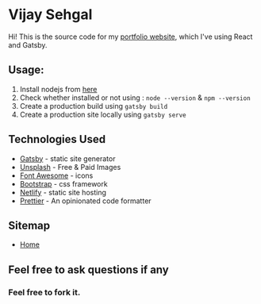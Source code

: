 # Vijay Sehgal

Hi! This is the source code for my [portfolio website](https://vijaysehgal.com), which I've using React and Gatsby.

## Usage:
1. Install nodejs from [here](https://nodejs.org/en/download/)
2. Check whether installed or not using : 
`node --version` &
`npm --version`
3. Create a production build using `gatsby build`
4. Create a production site locally using `gatsby serve`

## Technologies Used

- [Gatsby](https://gatsbyjs.org/) - static site generator
- [Unsplash](https://unsplash.com/) - Free & Paid Images
- [Font Awesome](https://fontawesome.com/) - icons
- [Bootstrap](https://getbootstrap.com/) - css framework
- [Netlify](https://www.netlify.com/) - static site hosting
- [Prettier](https://prettier.io/) - An opinionated code formatter

## Sitemap

- [Home](https://vijaysehgal.com)

## Feel free to ask questions if any

### Feel free to fork it. 
